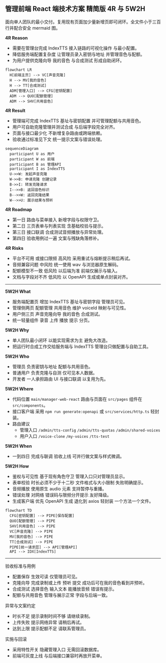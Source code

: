 ## 管理前端 React 端技术方案 精简版 4R 与 5W2H

面向单人团队的最小交付。复用现有页面加少量新增页即可闭环。全文件小于三百行并配合安全 mermaid 图。

**4R Reason**
- 需要在管理台完成 IndexTTS 接入链路的可视化操作 与最小配置。
- 降低服务端配置复杂度 让管理员录入密钥与地址 并管理音色与配额。
- 为用户提供克隆向导 我的音色 与合成测试 形成自助闭环。

```mermaid
flowchart LR
  H[前端主页] --> VC[声音克隆]
  H --> MV[我的音色]
  H --> TT[合成测试]
  ADM[管理入口] --> CFG[密钥配置]
  ADM --> QUO[配额管理]
  ADM --> SHV[共用音色]
```

**4R Result**
- 管理端可完成 IndexTTS 基址与密钥配置 并可管理配额与共用音色。
- 用户可自助克隆管理并测试合成 与后端字段完全对齐。
- 页面与接口最少化 不新增复杂路由或跨端依赖。
- 验收通过标准见下文 统一提示文案与错误处理。

```mermaid
sequenceDiagram
  participant U as 用户
  participant W as 前端
  participant B as 管理API
  participant I as IndexTTS
  U->>W: 发起声音克隆
  W->>B: 申请克隆 创建记录
  B->>I: 转发克隆请求
  I-->>B: 返回音色标识
  B-->>W: 返回克隆结果
  W-->>U: 展示结果与预听
```

**4R Roadmap**
- 第一日 路由与菜单接入 新增字段与权限守卫。
- 第二日 三页表单与列表实现 含基础校验与提示。
- 第三日 接口联调 合成测试音频播放与异常处理。
- 第四日 验收用例过一遍 文案与残缺角落修补。

**4R Risks**
- 平台不可用 或接口限频 高风险 采用重试与熔断提示稍后再试。
- 音频兼容问题 中风险 统一使用 wav 与浏览器原生解码。
- 配额模型不一致 低风险 以后端为准 前端仅展示与输入。
- 文档与字段对不齐 低风险 以 OpenAPI 生成或单点封装对齐。

---

**5W2H What**
- 服务端配置页 增加 IndexTTS 基址与密钥字段 管理员可见。
- 管理侧两页 配额管理 共用音色 维护 voiceId 映射与可见性。
- 用户侧三页 声音克隆向导 我的音色 合成测试。
- 统一轻量组件 录音 上传 播放 提示 分页。

**5W2H Why**
- 单人团队最小闭环 以能实现需求为主 避免大改造。
- 把运行时合成工作交给服务端与 IndexTTS 管理台只做配置与自助工具。

**5W2H Who**
- 管理员 负责密钥与地址 配额与共用音色。
- 普通用户 负责克隆与自测 仅可见本人数据。
- 开发者 一人承担路由 UI 与接口联调 以复用为先。

**5W2H Where**
- 代码位置 `main/manager-web-react` 路由与页面在 `src/pages` 组件在 `src/components`。
- 接口客户端 采用 `npm run generate:openapi` 或 `src/services/http.ts` 轻封装。
- 路由建议
  - 管理入口 `/admin/tts-config` `/admin/tts-quotas` `/admin/shared-voices`
  - 用户入口 `/voice-clone` `/my-voices` `/tts-test`

**5W2H When**
- 一到四日 完成与联调 验收上线 可并行做文案与样式微调。

**5W2H How**
- 鉴权与可见性 基于现有角色守卫 管理入口只对管理员显示。
- 表单校验 时长必须不少于十二秒 文件格式与大小限制 失败明确提示。
- 音频播放 使用原生 audio 元素 支持暂停与重播。
- 错误处理 对网络 错误码与限频分开提示 友好降级。
- 生成客户端 优先 OpenAPI 生成 退化到 axios 轻封装 一个方法一个文件。

```mermaid
flowchart TD
  CFG[密钥配置] --> PIPE[保存配置]
  QUO[配额管理] --> PIPE
  SHV[共用音色] --> PIPE
  VC[声音克隆] --> PIPE
  MV[我的音色] --> PIPE
  TT[合成测试] --> PIPE
  PIPE[统一请求层] --> API[管理API]
  API --> IDX[IndexTTS]
```


---

验收标准与用例
- 配置保存 生效可读 仅管理员可见。
- 克隆向导 完成录制或上传 预听 提交 成功后可在我的音色看到并预听。
- 合成测试 选择音色 输入文本 能播放音频 错误有提示。
- 配额与共用音色 管理与展示正常 字段与后端一致。

异常与文案约定
- 时长不足 提示录制时间不够 请继续录制。
- 上传失败 提示网络异常 请稍后再试。
- 达到上限 提示配额不足 请联系管理员。

实施与回滚
- 采用特性开关 隐藏管理入口 无需回滚数据库。
- 前端可灰度上线 与后端接口兼容时再放开菜单。
